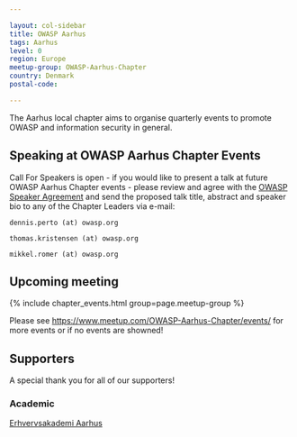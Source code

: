 ```yaml
---

layout: col-sidebar
title: OWASP Aarhus
tags: Aarhus
level: 0
region: Europe
meetup-group: OWASP-Aarhus-Chapter
country: Denmark
postal-code: 

---
```


The Aarhus local chapter aims to organise quarterly events to promote
OWASP and information security in general.

## Speaking at OWASP Aarhus Chapter Events

Call For Speakers is open - if you would like to present a talk at
future OWASP Aarhus Chapter events - please review and agree with
the [OWASP Speaker Agreement](https://owasp.org/www-policy/legal/speaker-agreement) and send
the proposed talk title, abstract and speaker bio to any of the Chapter
Leaders via e-mail:

`dennis.perto (at) owasp.org`

`thomas.kristensen (at) owasp.org`

`mikkel.romer (at) owasp.org`

## Upcoming meeting

{% include chapter_events.html group=page.meetup-group %}

Please see https://www.meetup.com/OWASP-Aarhus-Chapter/events/ for more events or if no events are showned!

## Supporters

A special thank you for all of our supporters!

### Academic

[Erhvervsakademi Aarhus](https://www.eaaa.dk)

